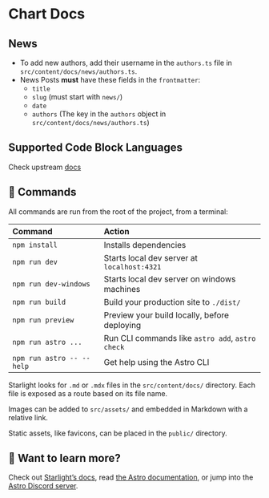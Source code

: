 # Chart Docs

## News

- To add new authors, add their username in the `authors.ts` file in `src/content/docs/news/authors.ts`.
- News Posts **must** have these fields in the `frontmatter`:
  - `title`
  - `slug` (must start with `news/`)
  - `date`
  - `authors` (The key in the `authors` object in `src/content/docs/news/authors.ts`)

## Supported Code Block Languages

Check upstream [docs](https://github.com/shikijs/textmate-grammars-themes/blob/main/packages/tm-grammars/README.md#grammars)

## 🧞 Commands

All commands are run from the root of the project, from a terminal:

| Command                   | Action                                           |
| :------------------------ | :----------------------------------------------- |
| `npm install`             | Installs dependencies                            |
| `npm run dev`             | Starts local dev server at `localhost:4321`      |
| `npm run dev-windows`     | Starts local dev server on windows machines      |
| `npm run build`           | Build your production site to `./dist/`          |
| `npm run preview`         | Preview your build locally, before deploying     |
| `npm run astro ...`       | Run CLI commands like `astro add`, `astro check` |
| `npm run astro -- --help` | Get help using the Astro CLI                     |

Starlight looks for `.md` or `.mdx` files in the `src/content/docs/` directory. Each file is exposed as a route based on its file name.

Images can be added to `src/assets/` and embedded in Markdown with a relative link.

Static assets, like favicons, can be placed in the `public/` directory.

## 👀 Want to learn more?

Check out [Starlight’s docs](https://starlight.astro.build/), read [the Astro documentation](https://docs.astro.build),
or jump into the [Astro Discord server](https://astro.build/chat).
